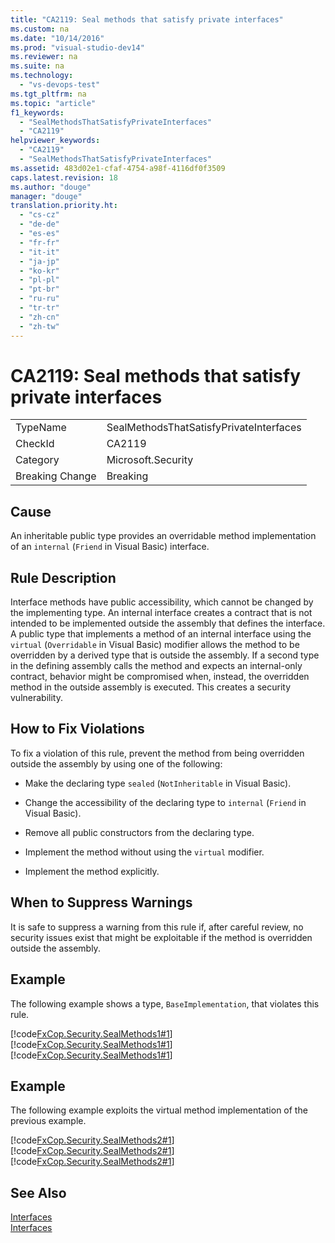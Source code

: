 ```yaml
---
title: "CA2119: Seal methods that satisfy private interfaces"
ms.custom: na
ms.date: "10/14/2016"
ms.prod: "visual-studio-dev14"
ms.reviewer: na
ms.suite: na
ms.technology: 
  - "vs-devops-test"
ms.tgt_pltfrm: na
ms.topic: "article"
f1_keywords: 
  - "SealMethodsThatSatisfyPrivateInterfaces"
  - "CA2119"
helpviewer_keywords: 
  - "CA2119"
  - "SealMethodsThatSatisfyPrivateInterfaces"
ms.assetid: 483d02e1-cfaf-4754-a98f-4116df0f3509
caps.latest.revision: 18
ms.author: "douge"
manager: "douge"
translation.priority.ht: 
  - "cs-cz"
  - "de-de"
  - "es-es"
  - "fr-fr"
  - "it-it"
  - "ja-jp"
  - "ko-kr"
  - "pl-pl"
  - "pt-br"
  - "ru-ru"
  - "tr-tr"
  - "zh-cn"
  - "zh-tw"
---
```

# CA2119: Seal methods that satisfy private interfaces
|||  
|-|-|  
|TypeName|SealMethodsThatSatisfyPrivateInterfaces|  
|CheckId|CA2119|  
|Category|Microsoft.Security|  
|Breaking Change|Breaking|  
  
## Cause  
 An inheritable public type provides an overridable method implementation of an `internal` (`Friend` in Visual Basic) interface.  
  
## Rule Description  
 Interface methods have public accessibility, which cannot be changed by the implementing type. An internal interface creates a contract that is not intended to be implemented outside the assembly that defines the interface. A public type that implements a method of an internal interface using the `virtual` (`Overridable` in Visual Basic) modifier allows the method to be overridden by a derived type that is outside the assembly. If a second type in the defining assembly calls the method and expects an internal-only contract, behavior might be compromised when, instead, the overridden method in the outside assembly is executed. This creates a security vulnerability.  
  
## How to Fix Violations  
 To fix a violation of this rule, prevent the method from being overridden outside the assembly by using one of the following:  
  
-   Make the declaring type `sealed` (`NotInheritable` in Visual Basic).  
  
-   Change the accessibility of the declaring type to `internal` (`Friend` in Visual Basic).  
  
-   Remove all public constructors from the declaring type.  
  
-   Implement the method without using the `virtual` modifier.  
  
-   Implement the method explicitly.  
  
## When to Suppress Warnings  
 It is safe to suppress a warning from this rule if, after careful review, no security issues exist that might be exploitable if the method is overridden outside the assembly.  
  
## Example  
 The following example shows a type, `BaseImplementation`, that violates this rule.  
  
 [!code[FxCop.Security.SealMethods1#1](../codequality/codesnippet/CPP/ca2119--seal-methods-that-satisfy-private-interfaces_1.cpp)]
[!code[FxCop.Security.SealMethods1#1](../codequality/codesnippet/CSharp/ca2119--seal-methods-that-satisfy-private-interfaces_1.cs)]
[!code[FxCop.Security.SealMethods1#1](../codequality/codesnippet/VisualBasic/ca2119--seal-methods-that-satisfy-private-interfaces_1.vb)]  
  
## Example  
 The following example exploits the virtual method implementation of the previous example.  
  
 [!code[FxCop.Security.SealMethods2#1](../codequality/codesnippet/CPP/ca2119--seal-methods-that-satisfy-private-interfaces_2.cpp)]
[!code[FxCop.Security.SealMethods2#1](../codequality/codesnippet/CSharp/ca2119--seal-methods-that-satisfy-private-interfaces_2.cs)]
[!code[FxCop.Security.SealMethods2#1](../codequality/codesnippet/VisualBasic/ca2119--seal-methods-that-satisfy-private-interfaces_2.vb)]  
  
## See Also  
 [Interfaces](../Topic/Interfaces%20\(C%23%20Programming%20Guide\).md)   
 [Interfaces](../Topic/Interfaces%20\(Visual%20Basic\).md)